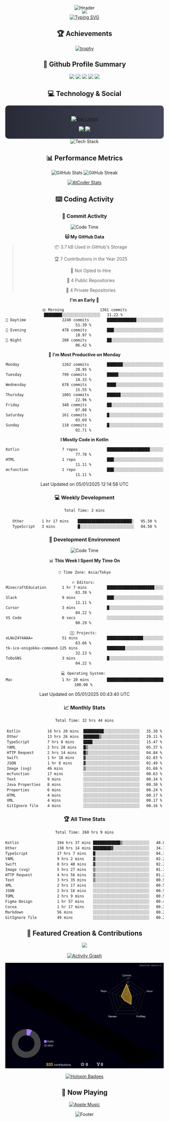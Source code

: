 <div align="center">
  
![Header](https://capsule-render.vercel.app/api?type=waving&color=gradient&customColorList=12&height=300&section=header&text=Welcome%20to%20Batapii's%20Universe&fontSize=50&animation=fadeIn&fontAlignY=40&desc=Android%20Developer%20|%20Kotlin%20LOVE%20)

<div style="margin-top: -20px;">
  <img src="https://readme-typing-svg.herokuapp.com/?lines=Crafting+Android+Experiences;Building+Tomorrow's+Apps+Today;Always+Learning,+Always+Growing&font=Fira%20Code&center=true&width=440&height=45&color=f75c7e&vCenter=true&size=22&pause=1000">
</div>

<a href="https://git.io/typing-svg">
  <img src="https://readme-typing-svg.demolab.com?font=Fira+Code&weight=600&size=28&duration=4000&pause=1000&center=true&vCenter=true&width=800&lines=Hey+there!+I'm+Batapii+%F0%9F%91%8B;Android+Developer+from+Japan+%F0%9F%87%AF%F0%9F%87%B5" alt="Typing SVG" />
</a>

## 🏆 Achievements

[![trophy](https://github-profile-trophy.vercel.app/?username=batapii&theme=onestar&no-frame=true&no-bg=true&column=8&rank=SECRET,SSS,SS,S,AAA,AA,A,B,C,?&margin-w=10&margin-h=10)](https://github.com/ryo-ma/github-profile-trophy)

## 🎯 Github Profile Summary

<div align="center">
  <img src="http://github-profile-summary-cards.vercel.app/api/cards/profile-details?username=batapii&theme=radical" />
  <img src="http://github-profile-summary-cards.vercel.app/api/cards/repos-per-language?username=batapii&theme=radical" />
  <img src="http://github-profile-summary-cards.vercel.app/api/cards/most-commit-language?username=batapii&theme=radical" />
  <img src="http://github-profile-summary-cards.vercel.app/api/cards/stats?username=batapii&theme=radical" />
  <img src="http://github-profile-summary-cards.vercel.app/api/cards/productive-time?username=batapii&theme=radical" />
</div>

## 💻 Technology & Social

<div align="center" style="background: linear-gradient(to right, #282A36, #44475A); padding: 20px; border-radius: 10px;">

[![Top Langs](https://github-readme-stats.vercel.app/api/top-langs/?username=batapii
)](https://github.com/anuraghazra/github-readme-stats)

<div style="margin-top: 15px">
<a href="https://github.com/batapii"><img src="https://img.shields.io/github/followers/batapii?style=for-the-badge&logo=github&label=Follow&color=ff6e96&labelColor=282A36"/></a>
<a href="https://twitter.com/batapii3939"><img src="https://img.shields.io/twitter/follow/batapii?style=for-the-badge&logo=twitter&color=1DA1F2&labelColor=282A36&label= Twitter"/></a>
</div>

</div>

<div align="center">
<img src="https://github-readme-tech-stack.vercel.app/api/cards?title=Tech+Stack&align=center&titleAlign=center&fontSize=20&lineHeight=10&lineCount=4&theme=github_dark&width=800&bg=%230D1117&badge=%23161B22&border=%2321262D&titleColor=%2358A6FF&line1=kotlin%2Ckotlin%2C0095D5%3Bandroid%2Candroid%2C00ff00%3Bjetpackcompose%2Cjetpack%2C4285F4%3B&line2=swift%2Cswift%2CFA7343%3Bfirebase%2Cfirebase%2CFFCA28%3Bgithub%2Cgithub%2C181717%3B&line3=typescript%2Ctypescript%2C3178C6%3Bgraphql%2Cgraphql%2CE10098%3Bsupabase%2Csupabase%2C3FCF8E%3B&line4=gradle%2Cgradle%2C02303A%3Bgitkraken%2Cgitkraken%2C179287%3Bpostman%2Cpostman%2CFF6C37%3B" alt="Tech Stack" />
</div>



## 📊 Performance Metrics

<div align="center">

![GitHub Stats](https://github-readme-stats.vercel.app/api?username=batapii&show_icons=true&theme=radical&hide_border=true&bg_color=0D1117)
![GitHub Streak](https://github-readme-streak-stats.herokuapp.com/?user=batapii&theme=radical&hide_border=true&background=0D1117)

[![AtCoder Stats](https://atcoder-readme-stats.vercel.app/stats/batapii3939?theme=dark&show_history=5&width=495)](https://github.com/iwbc-mzk/atcoder-readme-stats)

</div>

## ⌨️ Coding Activity

### 🌟 Commit Activity
<!--START_SECTION:commit-stats-->
![Code Time](http://img.shields.io/badge/Code%20Time-398%20hrs%2046%20mins-blue)

**🐱 My GitHub Data** 

> 📦 3.7 kB Used in GitHub's Storage 
 > 
> 🏆 7 Contributions in the Year 2025
 > 
> 🚫 Not Opted to Hire
 > 
> 📜 4 Public Repositories 
 > 
> 🔑 4 Private Repositories 
 > 
**I'm an Early 🐤** 

```text
🌞 Morning                1361 commits        ████████░░░░░░░░░░░░░░░░░   31.22 % 
🌆 Daytime                2240 commits        █████████████░░░░░░░░░░░░   51.39 % 
🌃 Evening                478 commits         ███░░░░░░░░░░░░░░░░░░░░░░   10.97 % 
🌙 Night                  280 commits         ██░░░░░░░░░░░░░░░░░░░░░░░   06.42 % 
```
📅 **I'm Most Productive on Monday** 

```text
Monday                   1262 commits        ███████░░░░░░░░░░░░░░░░░░   28.95 % 
Tuesday                  799 commits         █████░░░░░░░░░░░░░░░░░░░░   18.33 % 
Wednesday                678 commits         ████░░░░░░░░░░░░░░░░░░░░░   15.55 % 
Thursday                 1001 commits        ██████░░░░░░░░░░░░░░░░░░░   22.96 % 
Friday                   340 commits         ██░░░░░░░░░░░░░░░░░░░░░░░   07.80 % 
Saturday                 161 commits         █░░░░░░░░░░░░░░░░░░░░░░░░   03.69 % 
Sunday                   118 commits         █░░░░░░░░░░░░░░░░░░░░░░░░   02.71 % 
```


**I Mostly Code in Kotlin** 

```text
Kotlin                   7 repos             ███████████████████░░░░░░   77.78 % 
HTML                     1 repo              ███░░░░░░░░░░░░░░░░░░░░░░   11.11 % 
mcfunction               1 repo              ███░░░░░░░░░░░░░░░░░░░░░░   11.11 % 
```




 Last Updated on 05/01/2025 12:14:58 UTC
<!--END_SECTION:commit-stats-->

### 💻 Weekly Development
<!--START_SECTION:wakatime-->

```txt
Total Time: 3 mins

Other        1 hr 17 mins    ████████████████████████░   95.50 %
TypeScript   3 mins          █░░░░░░░░░░░░░░░░░░░░░░░░   04.50 %
```

<!--END_SECTION:wakatime-->

### 🔨 Development Environment
<!--START_SECTION:dev-stats-->
![Code Time](http://img.shields.io/badge/Code%20Time-398%20hrs%2038%20mins-blue)

📊 **This Week I Spent My Time On** 

```text
🕑︎ Time Zone: Asia/Tokyo

🔥 Editors: 
MinecraftEducation       1 hr 7 mins         █████████████████████░░░░   83.39 % 
Slack                    9 mins              ███░░░░░░░░░░░░░░░░░░░░░░   12.11 % 
Cursor                   3 mins              █░░░░░░░░░░░░░░░░░░░░░░░░   04.22 % 
VS Code                  0 secs              ░░░░░░░░░░░░░░░░░░░░░░░░░   00.29 % 

🐱‍💻 Projects: 
eLNoZ4Y4AAA=             51 mins             ████████████████░░░░░░░░░   63.66 % 
tk-ice-onigokko-command-125 mins             ████████░░░░░░░░░░░░░░░░░   32.13 % 
ToDoSNS                  3 mins              █░░░░░░░░░░░░░░░░░░░░░░░░   04.22 % 

💻 Operating System: 
Mac                      1 hr 20 mins        █████████████████████████   100.00 % 
```


 Last Updated on 05/01/2025 00:43:40 UTC
<!--END_SECTION:dev-stats-->

### 📈 Monthly Stats
<!--START_SECTION:wakamonth-->

```txt
Total Time: 32 hrs 44 mins

Kotlin            16 hrs 20 mins  █████████░░░░░░░░░░░░░░░░   35.38 %
Other             13 hrs 26 mins  ███████▒░░░░░░░░░░░░░░░░░   29.11 %
TypeScript        7 hrs 8 mins    ████░░░░░░░░░░░░░░░░░░░░░   15.47 %
YAML              2 hrs 28 mins   █▒░░░░░░░░░░░░░░░░░░░░░░░   05.37 %
HTTP Request      2 hrs 14 mins   █▒░░░░░░░░░░░░░░░░░░░░░░░   04.84 %
Swift             1 hr 18 mins    ▓░░░░░░░░░░░░░░░░░░░░░░░░   02.83 %
JSON              1 hr 8 mins     ▓░░░░░░░░░░░░░░░░░░░░░░░░   02.49 %
Image (svg)       46 mins         ▒░░░░░░░░░░░░░░░░░░░░░░░░   01.68 %
mcfunction        17 mins         ░░░░░░░░░░░░░░░░░░░░░░░░░   00.63 %
Text              9 mins          ░░░░░░░░░░░░░░░░░░░░░░░░░   00.34 %
Java Properties   8 mins          ░░░░░░░░░░░░░░░░░░░░░░░░░   00.30 %
Properties        6 mins          ░░░░░░░░░░░░░░░░░░░░░░░░░   00.24 %
HTML              4 mins          ░░░░░░░░░░░░░░░░░░░░░░░░░   00.17 %
XML               4 mins          ░░░░░░░░░░░░░░░░░░░░░░░░░   00.17 %
GitIgnore file    4 mins          ░░░░░░░░░░░░░░░░░░░░░░░░░   00.16 %
```

<!--END_SECTION:wakamonth-->

### 🏆 All Time Stats
<!--START_SECTION:wakaalltime-->

```txt
Total Time: 260 hrs 9 mins

Kotlin                 194 hrs 37 mins ████████████▒░░░░░░░░░░░░   48.85 %
Other                  138 hrs 14 mins ████████▓░░░░░░░░░░░░░░░░   34.70 %
TypeScript             17 hrs 7 mins   █░░░░░░░░░░░░░░░░░░░░░░░░   04.30 %
YAML                   9 hrs 2 mins    ▓░░░░░░░░░░░░░░░░░░░░░░░░   02.27 %
Swift                  8 hrs 48 mins   ▓░░░░░░░░░░░░░░░░░░░░░░░░   02.21 %
Image (svg)            5 hrs 27 mins   ▒░░░░░░░░░░░░░░░░░░░░░░░░   01.37 %
HTTP Request           4 hrs 56 mins   ▒░░░░░░░░░░░░░░░░░░░░░░░░   01.24 %
Text                   3 hrs 35 mins   ▒░░░░░░░░░░░░░░░░░░░░░░░░   00.90 %
XML                    2 hrs 17 mins   ░░░░░░░░░░░░░░░░░░░░░░░░░   00.57 %
JSON                   2 hrs 16 mins   ░░░░░░░░░░░░░░░░░░░░░░░░░   00.57 %
TOML                   2 hrs 9 mins    ░░░░░░░░░░░░░░░░░░░░░░░░░   00.54 %
Figma Design           1 hr 57 mins    ░░░░░░░░░░░░░░░░░░░░░░░░░   00.49 %
Cocoa                  1 hr 17 mins    ░░░░░░░░░░░░░░░░░░░░░░░░░   00.32 %
Markdown               56 mins         ░░░░░░░░░░░░░░░░░░░░░░░░░   00.24 %
GitIgnore file         49 mins         ░░░░░░░░░░░░░░░░░░░░░░░░░   00.21 %
```

<!--END_SECTION:wakaalltime-->


## 🌟 Featured Creation & Contributions

<div align="center">
  <a href="https://github.com/batapii/ToDoSNS">
    <img src="https://github-readme-stats.vercel.app/api/pin/?username=batapii&repo=ToDoSNS&theme=radical&hide_border=true&bg_color=0D1117" />
  </a>

[![Activity Graph](https://github-readme-activity-graph.vercel.app/graph?username=batapii&custom_title=Contribution%20Graph&hide_border=true&theme=radical&bg_color=0D1117)](https://github.com/ashutosh00710/github-readme-activity-graph)

![3D Contrib](./profile-3d-contrib/profile-night-rainbow.svg)

[![Holopin Badges](https://holopin.me/batapii)](https://holopin.io/@batapii)

</div>

## 🎵 Now Playing

<div align="center">
  
[![Apple Music](https://music-profile.rayriffy.com/theme/dark.svg?uid=001005.6598667d2ffd4a10a4f429edd0ba24c4.1156)](https://github.com/rayriffy/apple-music-github-profile)

</div>

![Footer](https://capsule-render.vercel.app/api?type=waving&color=gradient&customColorList=12&height=100&section=footer)

</div>
